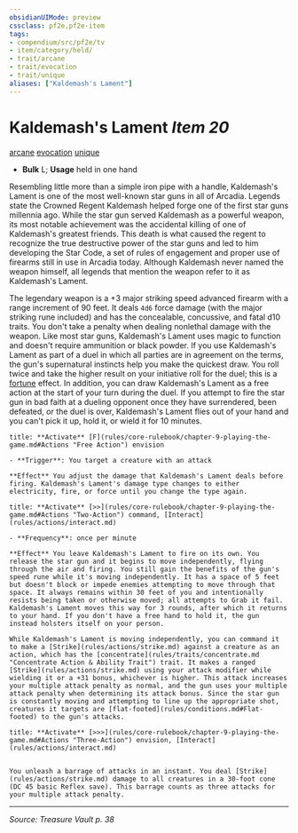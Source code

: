 ```yaml
---
obsidianUIMode: preview
cssclass: pf2e,pf2e-item
tags:
- compendium/src/pf2e/tv
- item/category/held/
- trait/arcane
- trait/evocation
- trait/unique
aliases: ["Kaldemash's Lament"]
---
```

# Kaldemash's Lament *Item 20*  
[arcane](rules/traits/arcane.md "Arcane Tradition Trait")  [evocation](rules/traits/evocation.md "Evocation School Trait")  [unique](rules/traits/unique.md "Unique Rarity Trait")  

- **Bulk** L; **Usage** held in one hand

Resembling little more than a simple iron pipe with a handle, Kaldemash's Lament is one of the most well-known star guns in all of Arcadia. Legends state the Crowned Regent Kaldemash helped forge one of the first star guns millennia ago. While the star gun served Kaldemash as a powerful weapon, its most notable achievement was the accidental killing of one of Kaldemash's greatest friends. This death is what caused the regent to recognize the true destructive power of the star guns and led to him developing the Star Code, a set of rules of engagement and proper use of firearms still in use in Arcadia today. Although Kaldemash never named the weapon himself, all legends that mention the weapon refer to it as Kaldemash's Lament.

The legendary weapon is a +3 major striking speed advanced firearm with a range increment of 90 feet. It deals `4d6` force damage (with the major striking rune included) and has the concealable, concussive, and fatal d10 traits. You don't take a penalty when dealing nonlethal damage with the weapon. Like most star guns, Kaldemash's Lament uses magic to function and doesn't require ammunition or black powder. If you use Kaldemash's Lament as part of a duel in which all parties are in agreement on the terms, the gun's supernatural instincts help you make the quickest draw. You roll twice and take the higher result on your initiative roll for the duel; this is a [fortune](rules/traits/fortune.md "Fortune Effect Trait") effect. In addition, you can draw Kaldemash's Lament as a free action at the start of your turn during the duel. If you attempt to fire the star gun in bad faith at a dueling opponent once they have surrendered, been defeated, or the duel is over, Kaldemash's Lament flies out of your hand and you can't pick it up, hold it, or wield it for 10 minutes.

```ad-embed-ability
title: **Activate** [F](rules/core-rulebook/chapter-9-playing-the-game.md#Actions "Free Action") envision

- **Trigger**: You target a creature with an attack

**Effect** You adjust the damage that Kaldemash's Lament deals before firing. Kaldemash's Lament's damage type changes to either electricity, fire, or force until you change the type again.
```

```ad-embed-ability
title: **Activate** [>>](rules/core-rulebook/chapter-9-playing-the-game.md#Actions "Two-Action") command, [Interact](rules/actions/interact.md)

- **Frequency**: once per minute

**Effect** You leave Kaldemash's Lament to fire on its own. You release the star gun and it begins to move independently, flying through the air and firing. You still gain the benefits of the gun's speed rune while it's moving independently. It has a space of 5 feet but doesn't block or impede enemies attempting to move through that space. It always remains within 30 feet of you and intentionally resists being taken or otherwise moved; all attempts to Grab it fail. Kaldemash's Lament moves this way for 3 rounds, after which it returns to your hand. If you don't have a free hand to hold it, the gun instead holsters itself on your person.

While Kaldemash's Lament is moving independently, you can command it to make a [Strike](rules/actions/strike.md) against a creature as an action, which has the [concentrate](rules/traits/concentrate.md "Concentrate Action & Ability Trait") trait. It makes a ranged [Strike](rules/actions/strike.md) using your attack modifier while wielding it or a +31 bonus, whichever is higher. This attack increases your multiple attack penalty as normal, and the gun uses your multiple attack penalty when determining its attack bonus. Since the star gun is constantly moving and attempting to line up the appropriate shot, creatures it targets are [flat-footed](rules/conditions.md#Flat-footed) to the gun's attacks.
```

```ad-embed-ability
title: **Activate** [>>>](rules/core-rulebook/chapter-9-playing-the-game.md#Actions "Three-Action") envision, [Interact](rules/actions/interact.md)


You unleash a barrage of attacks in an instant. You deal [Strike](rules/actions/strike.md) damage to all creatures in a 30-foot cone (DC 45 basic Reflex save). This barrage counts as three attacks for your multiple attack penalty.
```


---
*Source: Treasure Vault p. 38*